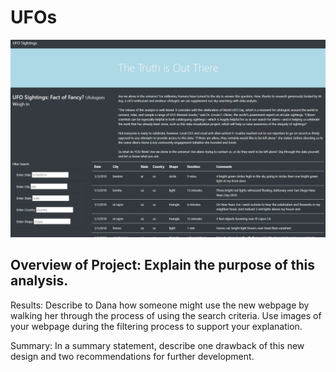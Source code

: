 # UFOs

![Alt Text](https://github.com/lauren1478/UFOs/blob/main/ufo%20dashboardv2.png)

## Overview of Project: Explain the purpose of this analysis.

Results: Describe to Dana how someone might use the new webpage by walking her through the process of using the search criteria. Use images of your webpage during the filtering process to support your explanation.



Summary: In a summary statement, describe one drawback of this new design and two recommendations for further development.
